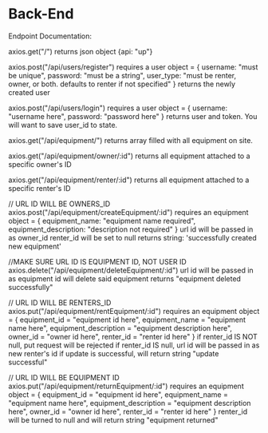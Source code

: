 # Back-End

Endpoint Documentation:

axios.get("/")
returns json object {api: "up"}



axios.post("/api/users/register")
requires a user object = {
    username: "must be unique",
    password: "must be a string",
    user_type: "must be renter, owner, or both. defaults to renter if not specified"
}
returns the newly created user



axios.post("/api/users/login")
requires a user object = {
    username: "username here",
    password: "password here"
}
returns user and token.  You will want to save user_id to state.



axios.get("/api/equipment/")
returns array filled with all equipment on site.



axios.get("/api/equipment/owner/:id")
returns all equipment attached to a specific owner's ID



axios.get("/api/equipment/renter/:id")
returns all equipment attached to a specific renter's ID



// URL ID WILL BE OWNERS_ID
axios.post("/api/equipment/createEquipment/:id")
requires an equipment object = {
    equipment_name: "equipment name required",
    equipment_description: "description not required"
}
url id will be passed in as owner_id
renter_id will be set to null
returns string: 'successfully created new equipment'



//MAKE SURE URL ID IS EQUIPMENT ID, NOT USER ID
axios.delete("/api/equipment/deleteEquipment/:id")
url id will be passed in as equipment id
will delete said equipment
returns "equipment deleted successfully"



// URL ID WILL BE RENTERS_ID
axios.put("/api/equipment/rentEquipment/:id")
    requires an equipment object = {
        equipment_id = "equipment id here",
        equipment_name = "equipment name here",
        equipment_description = "equipment description here",
        owner_id = "owner id here",
        renter_id = "renter id here"
    }
if renter_id IS NOT null, put request will be rejected
if renter_id IS null,  url id will be passed in as new renter's id
if update is successful, will return string "update successful"



// URL ID WILL BE EQUIPMENT ID
axios.put("/api/equipment/returnEquipment/:id")
    requires an equipment object = {
        equipment_id = "equipment id here",
        equipment_name = "equipment name here",
        equipment_description = "equipment description here",
        owner_id = "owner id here",
        renter_id = "renter id here"
    }
renter_id will be turned to null and will return string "equipment returned"